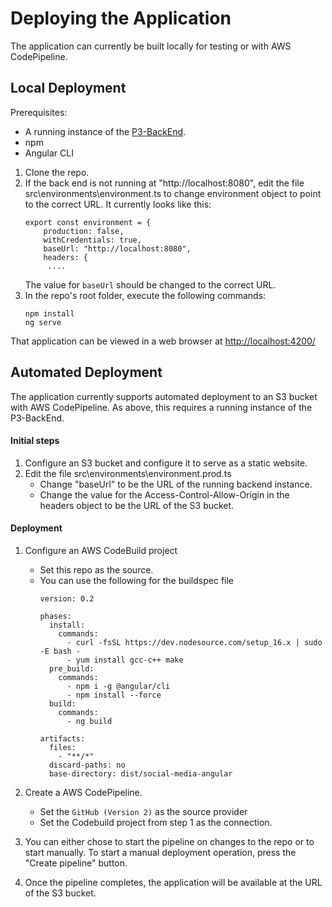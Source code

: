 # Deploying the Application

The application can currently be built locally for testing or with AWS
CodePipeline.

## Local Deployment

Prerequisites:
- A running instance of the 
  [P3-BackEnd](https://github.com/TeamSpheal/P3-BackEnd).
- npm
- Angular CLI

1) Clone the repo.
2) If the back end is not running at "http://localhost:8080", edit the file
   src\environments\environment.ts to change environment object to point
   to the correct URL. It currently looks like this:
   ```
   export const environment = {
       production: false,
       withCredentials: true,
       baseUrl: "http://localhost:8080",
       headers: {
        ....
   ```
   The value for `baseUrl` should be changed to the correct URL.
2) In the repo's root folder, execute the following commands:
    ```
    npm install
    ng serve
    ```

That application can be viewed in a web browser at
[http://localhost:4200/](http://localhost:4200/)

## Automated Deployment

The application currently supports automated deployment to an S3 bucket
with AWS CodePipeline. As above, this requires a running instance of the
P3-BackEnd.

#### Initial steps
1) Configure an S3 bucket and configure it to serve as a static website.
2) Edit the file src\environments\environment.prod.ts
    - Change "baseUrl" to be the URL of the running backend instance.
    - Change the value for the Access-Control-Allow-Origin in the headers
      object to be the URL of the S3 bucket.

#### Deployment
1) Configure an AWS CodeBuild project 
	- Set this repo as the source.
	- You can use the following for the buildspec file
		```
		version: 0.2

		phases:
		  install:
			commands:
			  - curl -fsSL https://dev.nodesource.com/setup_16.x | sudo -E bash -
			  - yum install gcc-c++ make
		  pre_build:
			commands:
			  - npm i -g @angular/cli
			  - npm install --force
		  build:
			commands:
			  - ng build

		artifacts:
		  files:
			- "**/*"
		  discard-paths: no
		  base-directory: dist/social-media-angular
		```
		
2) Create a AWS CodePipeline.
	- Set the `GitHub (Version 2)` as the source provider
	- Set the Codebuild project from step 1 as the connection.
3) You can either chose to start the pipeline on changes to the repo or to start
manually. To start a manual deployment operation, press the "Create pipeline" 
button.
4) Once the pipeline completes, the application will be available at the URL of
the S3 bucket.